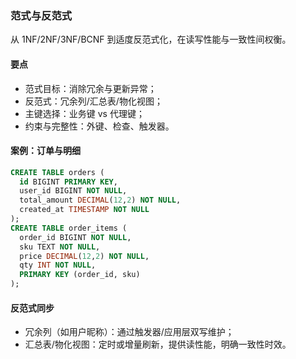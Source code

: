 ### 范式与反范式

从 1NF/2NF/3NF/BCNF 到适度反范式化，在读写性能与一致性间权衡。

#### 要点
- 范式目标：消除冗余与更新异常；
- 反范式：冗余列/汇总表/物化视图；
- 主键选择：业务键 vs 代理键；
- 约束与完整性：外键、检查、触发器。

#### 案例：订单与明细

```sql
CREATE TABLE orders (
  id BIGINT PRIMARY KEY,
  user_id BIGINT NOT NULL,
  total_amount DECIMAL(12,2) NOT NULL,
  created_at TIMESTAMP NOT NULL
);
CREATE TABLE order_items (
  order_id BIGINT NOT NULL,
  sku TEXT NOT NULL,
  price DECIMAL(12,2) NOT NULL,
  qty INT NOT NULL,
  PRIMARY KEY (order_id, sku)
);
```

#### 反范式同步

- 冗余列（如用户昵称）：通过触发器/应用层双写维护；
- 汇总表/物化视图：定时或增量刷新，提供读性能，明确一致性时效。
